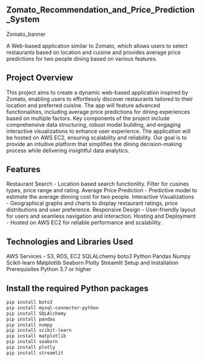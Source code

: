 ## Zomato_Recommendation_and_Price_Prediction_System
Zomato_banner

A Web-based application similar to Zomato, which allows users to select restaurants based on location and cuisine and provides average price predictions for two people dining based on various features.

## Project Overview
This project aims to create a dynamic web-based application inspired by Zomato, enabling users to effortlessly discover restaurants tailored to their location and preferred cuisine. The app will feature advanced functionalities, including average price predictions for dining experiences based on multiple factors. Key components of the project include comprehensive data structuring, robust model building, and engaging interactive visualizations to enhance user experience. The application will be hosted on AWS EC2, ensuring scalability and reliability. Our goal is to provide an intuitive platform that simplifies the dining decision-making process while delivering insightful data analytics.

## Features
Restaurant Search - Location based search functionlity. Filter for cusines types, price range and rating.
Average Price Prediction - Predictive model to estimate the average dinning cost for two people.
Interactive Visualizations - Geographical graphs and charts to display restaurant ratings, price distributions and user preference.
Responsive Design - User-friendly layout for users and seamless navigation and interaction.
Hosting and Deployment - Hosted on AWS EC2 for reliable performance and scalability.

## Technologies and Libraries Used
AWS Services - S3, RDS, EC2
SQLALchemy
boto3
Python
Pandas
Numpy
Scikit-learn
Matplotlib
Seaborn
Plotly
Streamlit
Setup and Installation
Prerequisites
Python 3.7 or higher

## Install the required Python packages
```bash
pip install boto3
pip install mysql-connector-python
pip install SQLAlchemy
pip install pandas
pip install numpy
pip install scikit-learn
pip install matplotlib
pip install seaborn
pip install plotly
pip install streamlit
```
